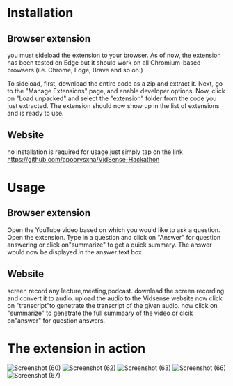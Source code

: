 # Installation 
## Browser extension ##
 you must sideload the extension to your browser. As of now, the extension has been tested on Edge but it should work on all Chromium-based browsers (i.e. Chrome, Edge, Brave and so on.)

To sideload, first, download the entire code as a zip and extract it. Next, go to the "Manage Extensions" page, and enable developer options. Now, click on "Load unpacked" and select the "extension" folder from the code you just extracted. The extension should now show up in the list of extensions and is ready to use.
## Website ##
no installation is required for usage.just simply tap on the link https://github.com/apoorvsxna/VidSense-Hackathon

# Usage
## Browser extension ##
Open the YouTube video based on which you would like to ask a question.
Open the extension.
Type in a question and click on "Answer" for question answering or click on"summarize" to get a quick summary.
The answer would now be displayed in the answer text box.
## Website ##
screen record any lecture,meeting,podcast.
download the screen recording and convert it to audio.
upload the audio to the Vidsense website
now click on "transcript"to genetrate the transcript of the given audio.
now click on "summarize" to genetrate the full summaary of the video or clcik on"answer" for question answers.
# The extension in action #
![Screenshot (60)](https://github.com/apoorvsxna/VidSense/assets/112375644/d0e708ab-e176-4e00-ac35-4151250a87d5)
![Screenshot (62)](https://github.com/apoorvsxna/VidSense/assets/112375644/e9210737-fcfe-466a-a82f-1e8ebdf7c1c3)
![Screenshot (63)](https://github.com/apoorvsxna/VidSense/assets/112375644/8816f40d-2ca3-4d46-84aa-461c5c6d772b)
![Screenshot (66)](https://github.com/apoorvsxna/VidSense/assets/112375644/60b70639-0b21-4cd3-8d72-6eef42e94810)
![Screenshot (67)](https://github.com/apoorvsxna/VidSense/assets/112375644/a7f84bd3-f018-4914-9f4a-48a813cd839a)
 
